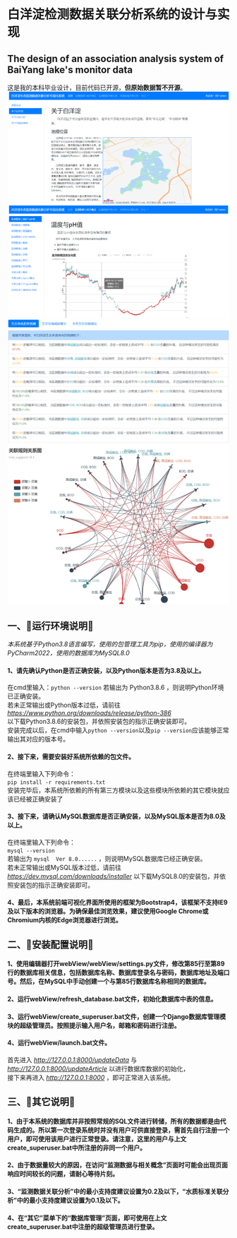 # 白洋淀检测数据关联分析系统的设计与实现
## The design of an association analysis system of BaiYang lake's monitor data
这是我的本科毕业设计，目前代码已开源，**但原始数据暂不开源**。
![alt title1](.title1.png)
![alt title2](.title2.png)
![alt title3](.title3.png)
![alt title4](.title4.png)
## 一、🚗运行环境说明🚗
_本系统基于Python3.8语言编写，使用的包管理工具为pip，使用的编译器为PyCharm2022，使用的数据库为MySQL8.0_

#### 1、请先确认Python是否正确安装，以及Python版本是否为3.8及以上。
在cmd里输入：`python --version` 
若输出为 Python3.8.6 ，则说明Python环境已正确安装。  
若未正常输出或Python版本过低，请前往 _https://www.python.org/downloads/release/python-386_  
以下载Python3.8.6的安装包，并依照安装包的指示正确安装即可。  
安装完成以后，在cmd中输入`python --version`以及`pip --version`应该能够正常输出其对应的版本号。
#### 2、接下来，需要安装好系统所依赖的包文件。
在终端里输入下列命令：  
`pip install -r requirements.txt`  
安装完毕后，本系统所依赖的所有第三方模块以及这些模块所依赖的其它模块就应该已经被正确安装了  
#### 3、接下来，请确认MySQL数据库是否正确安装，以及MySQL版本是否为8.0及以上。
在终端里输入下列命令：  
`mysql --version`  
若输出为 `mysql  Ver 8.0......` ，则说明MySQL数据库已经正确安装。  
若未正常输出或MySQL版本过低，请前往 _https://dev.mysql.com/downloads/installer_ 以下载MySQL8.0的安装包，并依照安装包的指示正确安装即可。  
#### 4、最后，本系统前端可视化界面所使用的框架为Bootstrap4，该框架不支持IE9及以下版本的浏览器。为确保最佳浏览效果，建议使用Google Chrome或Chromium内核的Edge浏览器进行浏览。
## 二、🎉安装配置说明🎉
#### 1、使用编辑器打开webView/webView/settings.py文件，修改第85行至第89行的数据库相关信息，包括数据库名称、数据库登录名与密码，数据库地址及端口号。然后，在MySQL中手动创建一个与第85行数据库名称相同的数据库。
#### 2、运行webView/refresh_database.bat文件，初始化数据库中表的信息。
#### 3、运行webView/create_superuser.bat文件，创建一个Django数据库管理模块的超级管理员。按照提示输入用户名，邮箱和密码进行注册。
#### 4、运行webView/launch.bat文件。
首先进入 _http://127.0.0.1:8000/updateData_ 与 _http://127.0.0.1:8000/updateArticle_ 以进行数据库数据的初始化，  
接下来再进入 _http://127.0.0.1:8000_ ，即可正常进入该系统。
## 三、🍔其它说明🍔
#### 1、由于本系统的数据库并非按照常规的SQL文件进行转储，所有的数据都是由代码生成的。所以第一次登录系统时并没有用户可供直接登录，需首先自行注册一个用户，即可使用该用户进行正常登录。请注意，这里的用户与上文create_superuser.bat中所注册的非同一个用户。
#### 2、由于数据量较大的原因，在访问“监测数据与相关概念”页面时可能会出现页面响应时间较长的问题，请耐心等待片刻。
#### 3、“监测数据关联分析”中的最小支持度建议设置为0.2及以下，“水质标准关联分析”中的最小支持度建议设置为0.1及以下。
#### 4、在“其它”菜单下的“数据库管理”页面，即可使用在上文create_superuser.bat中注册的超级管理员进行登录。
